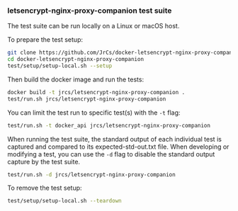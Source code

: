 ### letsencrypt-nginx-proxy-companion test suite

The test suite can be run locally on a Linux or macOS host.

To prepare the test setup:

```bash
git clone https://github.com/JrCs/docker-letsencrypt-nginx-proxy-companion.git
cd docker-letsencrypt-nginx-proxy-companion
test/setup/setup-local.sh --setup
```

Then build the docker image and run the tests:

```bash
docker build -t jrcs/letsencrypt-nginx-proxy-companion .
test/run.sh jrcs/letsencrypt-nginx-proxy-companion
```

You can limit the test run to specific test(s) with the `-t` flag:

```bash
test/run.sh -t docker_api jrcs/letsencrypt-nginx-proxy-companion
```

When running the test suite, the standard output of each individual test is captured and compared to its expected-std-out.txt file. When developing or modifying a test, you can use the `-d` flag to disable the standard output capture by the test suite.

```bash
test/run.sh -d jrcs/letsencrypt-nginx-proxy-companion
```

To remove the test setup:

```bash
test/setup/setup-local.sh --teardown
```
